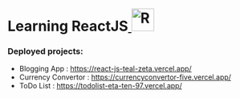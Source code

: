 # Learning ReactJS<a href="https://brandslogos.com/r/react-logo-1/ target=_blank" rel="noreferrer"> <img src="https://brandslogos.com/wp-content/uploads/images/react-logo-1.png" alt="ReactJS" width="45" height="45"/> </a>

### Deployed projects: 
- Blogging App : https://react-js-teal-zeta.vercel.app/
- Currency Convertor : https://currencyconvertor-five.vercel.app/
- ToDo List : https://todolist-eta-ten-97.vercel.app/
